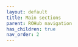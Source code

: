 ```yaml
---
layout: default
title: Main sections
parent: ROHub navigation
has_children: true
nav_order: 2
---
```

<!--
## Table of contents
{: .no_toc .text-delta }

1. TOC
{:toc}

---

## Home


### Search by keyword

### Key ROHub statistics

### Featured research objects

### Recent activity

## Activity

## Explore

## My ROs

## People

## Support

-->
